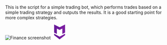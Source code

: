 This is the script for a simple trading bot, which performs trades based on a simple trading strategy 
and outputs the results. It is a good starting point for more complex strategies.

![Finance screenshot](https://github.com/Paul44444/Trader/finance_im_1.png)
![alt text](https://github.com/adam-p/markdown-here/raw/master/src/common/images/icon48.png "Logo Title Text 1")

